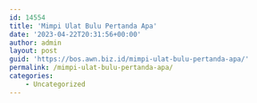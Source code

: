 ```yaml
---
id: 14554
title: 'Mimpi Ulat Bulu Pertanda Apa'
date: '2023-04-22T20:31:56+00:00'
author: admin
layout: post
guid: 'https://bos.awn.biz.id/mimpi-ulat-bulu-pertanda-apa/'
permalink: /mimpi-ulat-bulu-pertanda-apa/
categories:
    - Uncategorized
---
```


